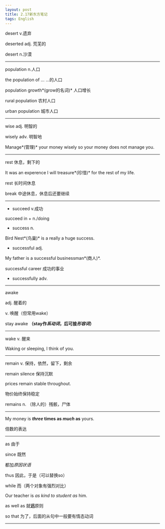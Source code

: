 ```yaml
---
layout: post
title: 2.17新东方笔记
tags: English
---
```


desert v.遗弃

deserted adj. 荒芜的

desert n.沙漠

-------

population n.人口

the population of ... ...的人口

population growth*(grow的名词)* 人口增长

rural population 农村人口

urban population 城市人口

-------

wise adj. 明智的

wisely adv. 明智地

Manage*(管理)* your money wisely so your money does not manage you.

-------

rest 休息，剩下的

It was an experence I will treasure*(珍惜)* for the rest of my life.

rest 长时间休息

break 中途休息，休息后还要继续

-------

- succeed v.成功

succeed in + n./doing

- success n.

Bird Nest*(鸟巢)* is a really a huge success.

- successful adj.

My father is a successful businessman*(商人)*.

successful career 成功的事业

- successfully adv.

-------

awake 

adj. 醒着的

v. 唤醒（但常用wake）

stay awake **（stay作*系动词*，后可接*形容词*）**

-------

wake v. 醒来

Waking or sleeping, I think of you.

-------

remain v. 保持，依然，留下，剩余

remain silence 保持沉默

prices remain stable throughout.

物价始终保持稳定

remains n. （除人的）残骸，尸体

-------

My money is ***three* times as *much* as** yours.

倍数的表达

-------

as 由于

since 既然

都加*原因状语*

thus 因此，于是（可以替换so）

while 而（两个对象有强烈对比）

Our teacher is **as* kind to student *as** him.

as well as 就**远**原则

so that 为了，后面的从句中一般要有情态动词

-------
